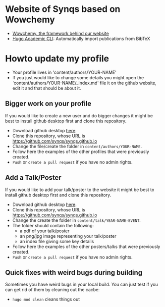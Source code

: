 # Website of Synqs based on Wowchemy

- [Wowchemy. the framework behind our website](https://wowchemy.com/templates/)
- [Hugo Academic CLI](https://github.com/wowchemy/hugo-academic-cli/): Automatically import publications from BibTeX

# Howto update my profile
- Your profile lives in 'content/authors/YOUR-NAME'
- If you just would like to change some details you might open the 'content/authors/YOUR-NAME/_index.md' file it on the github website, edit it and that should be about it.

## Bigger work on your profile

If you would like to create a new user and do bigger changes it might be best to install github desktop first and clone this repository.

- Download github desktop [here](https://desktop.github.com/).
- Clone this repository,  whose URL is https://github.com/synqs/synqs.github.io
- Change the file/create the folder in `content/authors/YOUR-NAME`.
- Follow here the examples of the other profiles that were previously created.
- `Push` or `create a pull request` if you have no admin rights.

## Add a Talk/Poster

If you would like to add your talk/poster to the website it might be best to install github desktop first and clone this repository.

- Download github desktop [here](https://desktop.github.com/).
- Clone this repository,  whose URL is https://github.com/synqs/synqs.github.io
- Change the create the folder in `content/talk/YEAR-NAME-EVENT`.
- The folder should contain the following:
    - a pdf of your talk/poster
    - an png/jpg image representing your talk/poster
    - an index file giving some key details
- Follow here the examples of the other posters/talks that were previously created.
- `Push` or `create a pull request` if you have no admin rights.

## Quick fixes with weird bugs during building

Sometimes you have weird bugs in your local build. You can just test if you can get rid of them by cleaning out the cacbe:

- `hugo mod clean` cleans things out
